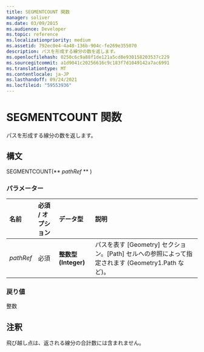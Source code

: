 ```yaml
---
title: SEGMENTCOUNT 関数
manager: soliver
ms.date: 03/09/2015
ms.audience: Developer
ms.topic: reference
ms.localizationpriority: medium
ms.assetid: 792ec0e4-4a48-136b-904c-fe269e355070
description: パスを形成する線分の数を返します。
ms.openlocfilehash: 0250c6c9a88f1de121a5cd8e930158203537c229
ms.sourcegitcommit: a1d9041c20256616c9c183f7d1049142a7ac6991
ms.translationtype: MT
ms.contentlocale: ja-JP
ms.lasthandoff: 09/24/2021
ms.locfileid: "59553936"
---
```

# <a name="segmentcount-function"></a>SEGMENTCOUNT 関数

パスを形成する線分の数を返します。
  
## <a name="syntax"></a>構文

SEGMENTCOUNT(** *pathRef* ** ) 
  
### <a name="parameters"></a>パラメーター

|**名前**|**必須 / オプション**|**データ型**|**説明**|
|:-----|:-----|:-----|:-----|
| _pathRef_ <br/> |必須  <br/> |**整数型 (Integer)** <br/> |パスを表す [Geometry] セクション。[Path] セルへの参照によって指定されます (Geometry1.Path など)。  <br/> |
   
### <a name="return-value"></a>戻り値

整数
  
## <a name="remarks"></a>注釈

飛び越し点は、返される線分の合計数には含まれません。
  

